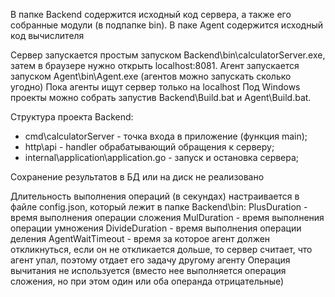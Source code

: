 В папке Backend содержится исходный код сервера, а также его собранные модули (в подпапке bin). 
В паке Agent содержится исходный код вычислителя

Сервер запускается простым запуском Backend\bin\calculatorServer.exe, затем в браузере нужно открыть localhost:8081. 
Агент запускается запуском Agent\bin\Agent.exe  (агентов можно запускать сколько угодно)
Пока агенты ищут сервер только на localhost
Под Windows проекты можно собрать запустив Backend\Build.bat и Agent\Build.bat. 

Структура проекта Backend:
 - cmd\calculatorServer - точка входа в приложение (функция main);
 - http\api - handler обрабатывающий обращения к серверу;
 - internal\application\application.go - запуск и остановка сервера;
 
Сохранение результатов в БД или на диск не реализовано

Длительность выполнения операций (в секундах) настраивается в файле config.json, который лежит в папке Backend\bin:
PlusDuration - время выполнения операции сложения
MulDuration  - время выполнения операции умножения
DivideDuration - время выполнения операции деления
AgentWaitTimeout - время за которое агент должен откликнуться, если он не откликается дольше, то сервер считает, что агент упал, поэтому отдает его задачу другому агенту
Операция вычитания не используется (вместо нее выполняется операция сложения, но при этом один или оба операнда отрицательные)

